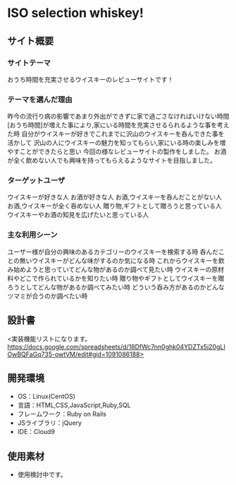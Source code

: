 # ISO selection whiskey!

## サイト概要
### サイトテーマ
おうち時間を充実させるウイスキーのレビューサイトです！

### テーマを選んだ理由
昨今の流行り病の影響であまり外出ができずに家で過ごさなければいけない時間
[おうち時間]が増えた事により,家にいる時間を充実させるられるような事を考えた時
自分がウイスキーが好きでこれまでに沢山のウイスキーを呑んできた事を活かして
沢山の人にウイスキーの魅力を知ってもらい,家にいる時の楽しみを増やすことができたらと思い
今回の様なレビューサイトの製作をしました。
お酒が全く飲めない人でも興味を持ってもらえるようなサイトを目指しました。


### ターゲットユーザ
ウイスキーが好きな人
お酒が好きな人
お酒,ウイスキーを呑んだことがない人
お酒,ウイスキーが全く呑めない人
贈り物,ギフトとして贈ろうと思っている人
ウイスキーやお酒の知見を広げたいと思っている人



### 主な利用シーン
ユーザー様が自分の興味のあるカテゴリーのウイスキーを検索する時
呑んだことの無いウイスキーがどんな味がするのか気になる時
これからウイスキーを飲み始めようと思っていてどんな物があるのか調べて見たい時
ウイスキーの原材料やどこで作られているかを知りたい時
贈り物やギフトとしてウイスキーを贈ろうとしてどんな物があるか調べてみたい時
どういう呑み方があるのかどんなツマミが合うのか調べたい時

## 設計書
<実装機能リストになります。https://docs.google.com/spreadsheets/d/18DfWc7nn0ghk04YDZTx5j20gLIOwBQFaGq735-owtVM/edit#gid=1091086188>

## 開発環境
- OS：Linux(CentOS)
- 言語：HTML,CSS,JavaScript,Ruby,SQL
- フレームワーク：Ruby on Rails
- JSライブラリ：jQuery
- IDE：Cloud9

## 使用素材
- 使用検討中です。
